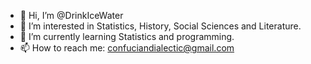 - 👋 Hi, I’m @DrinkIceWater
- 👀 I’m interested in Statistics, History, Social Sciences and Literature.
- 🌱 I’m currently learning Statistics and programming.
- 📫 How to reach me: confuciandialectic@gmail.com
